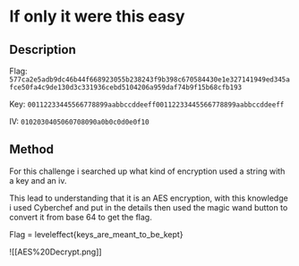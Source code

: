 # If only it were this easy

## Description

Flag: `577ca2e5adb9dc46b44f668923055b238243f9b398c670584430e1e327141949ed345afce50fa4c9de130d3c331936cebd5104206a959daf74b9f15b68cfb193`

Key: `00112233445566778899aabbccddeeff00112233445566778899aabbccddeeff`

IV: `0102030405060708090a0b0c0d0e0f10`

## Method

For this challenge i searched up what kind of encryption used a string with a key and an iv.

This lead to understanding that it is an AES encryption, with this knowledge i used Cyberchef and put in the details then used the magic wand button to convert it from base 64 to get the flag.

Flag = leveleffect{keys_are_meant_to_be_kept}


![[AES%20Decrypt.png]]